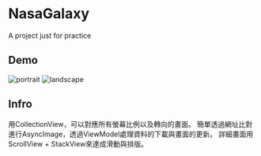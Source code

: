 # NasaGalaxy
A project just for practice

## Demo
![portrait](https://github.com/jj2564/NasaGalaxy/blob/main/ScreenShot/iPhonePortrait.png)
![landscape](https://github.com/jj2564/NasaGalaxy/blob/main/ScreenShot/iPadLandscape.png)

## Infro
用CollectionView，可以對應所有螢幕比例以及轉向的畫面。
簡單透過網址比對進行AsyncImage，透過ViewModel處理資料的下載與畫面的更新。
詳細畫面用ScrollView + StackView來達成滑動與排版。

